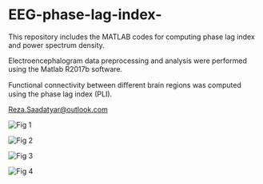 # EEG-phase-lag-index-
This repository includes the MATLAB codes for computing phase lag index and power spectrum density.

Electroencephalogram data preprocessing and analysis were performed using the Matlab R2017b software.

Functional connectivity between diﬀerent brain regions was computed using the phase lag index (PLI).

Reza.Saadatyar@outlook.com

![Fig 1](https://user-images.githubusercontent.com/96347878/161370890-c3c76d03-91be-4806-9359-e424398aa022.png)

![Fig 2](https://user-images.githubusercontent.com/96347878/161370894-6a0719a8-f54a-49f7-a77c-2b6e8089b9a9.png)

![Fig 3](https://user-images.githubusercontent.com/96347878/161370898-770b338e-9ab7-49a4-a1a6-9959f8331db4.png)

![Fig 4](https://user-images.githubusercontent.com/96347878/161370900-297b1ef0-b924-4ea0-8a34-888a0bacbeed.png)
